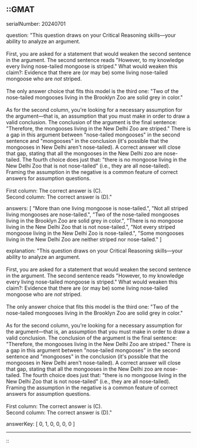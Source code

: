 ::GMAT
---


serialNumber: 20240701

question: "This question draws on your Critical Reasoning skills—your ability to analyze an argument. <br><br>First, you are asked for a statement that would weaken the second sentence in the argument. The second sentence reads \"However, to my knowledge every living nose-tailed mongoose is striped.\" What would weaken this claim?: Evidence that there are (or may be) some living nose-tailed mongoose who are <i>not</i> striped.   <br><br>The only answer choice that fits this model is the third one: \"Two of the nose-tailed mongooses living in the Brooklyn Zoo are solid grey in color.\"  <br><br>As for the second column, you're looking for a necessary assumption for the argument—that is, an assumption that you must make in order to draw a valid conclusion. The conclusion of the argument is the final sentence: \"Therefore, the mongooses living in the New Delhi Zoo are striped.\" There is a  gap in this argument between \"nose-tailed mongooses\" in the second sentence and \"mongooses\" in the conclusion (it's possible that the mongooses in New Delhi aren't nose-tailed). A correct answer will close that gap, stating that all the mongooses in the New Delhi zoo are nose-tailed. The fourth choice does just that: \"there is no mongoose living in the New Delhi Zoo that is not nose-tailed\" (i.e., they are all nose-tailed). Framing the assumption in the negative is a common feature of correct answers for assumption questions. <br><br>First column: The correct answer is (C).<br>Second column: The correct answer is (D)."

answers: [
  "More than one living mongoose is nose-tailed.",
  "Not all striped living mongooses are nose-tailed.",
  "Two of the nose-tailed mongooses living in the Brooklyn Zoo are solid grey in color.",
  "There is no mongoose living in the New Delhi Zoo that is not nose-tailed.",
  "Not every striped mongoose living in the New Delhi Zoo is nose-tailed.",
  "Some mongooses living in the New Delhi Zoo are neither striped nor nose-tailed."
]

explanation: "This question draws on your Critical Reasoning skills—your ability to analyze an argument. <br><br>First, you are asked for a statement that would weaken the second sentence in the argument. The second sentence reads \"However, to my knowledge every living nose-tailed mongoose is striped.\" What would weaken this claim?: Evidence that there are (or may be) some living nose-tailed mongoose who are <i>not</i> striped. <br><br>The only answer choice that fits this model is the third one: \"Two of the nose-tailed mongooses living in the Brooklyn Zoo are solid grey in color.\"  <br><br>As for the second column, you're looking for a necessary assumption for the argument—that is, an assumption that you must make in order to draw a valid conclusion. The conclusion of the argument is the final sentence: \"Therefore, the mongooses living in the New Delhi Zoo are striped.\" There is a  gap in this argument between \"nose-tailed mongooses\" in the second sentence and \"mongooses\" in the conclusion (it's possible that the mongooses in New Delhi aren't nose-tailed). A correct answer will close that gap, stating that all the mongooses in the New Delhi zoo are nose-tailed. The fourth choice does just that: \"there is no mongoose living in the New Delhi Zoo that is not nose-tailed\" (i.e., they are all nose-tailed). Framing the assumption in the negative is a common feature of correct answers for assumption questions.   <br><br>First column: The correct answer is (C).<br>Second column: The correct answer is (D)."

answerKey: [
  0, 
  1, 
  0, 
  0, 
  0, 
  0
]

---
::